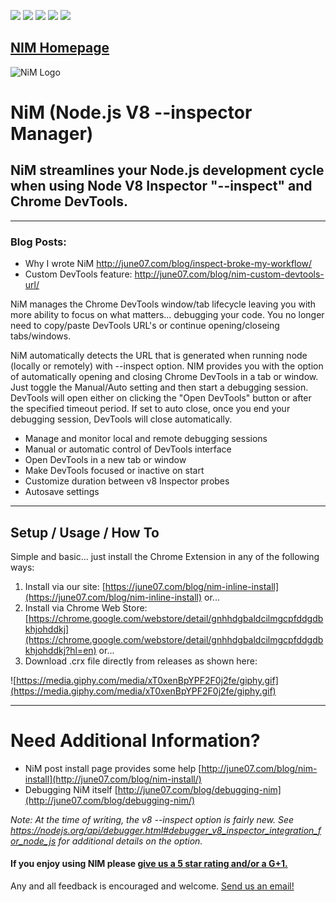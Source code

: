 ![](https://img.shields.io/chrome-web-store/v/gnhhdgbaldcilmgcpfddgdbkhjohddkj.svg) ![](https://img.shields.io/chrome-web-store/users/gnhhdgbaldcilmgcpfddgdbkhjohddkj.svg) ![](https://img.shields.io/chrome-web-store/rating/gnhhdgbaldcilmgcpfddgdbkhjohddkj.svg) ![](https://img.shields.io/chrome-web-store/stars/gnhhdgbaldcilmgcpfddgdbkhjohddkj.svg) ![](https://img.shields.io/chrome-web-store/rating-count/gnhhdgbaldcilmgcpfddgdbkhjohddkj.svg) 

## [NIM Homepage](http://june07.com/nim)
![NiM Logo](http://june07.github.io/image/smallPromoTile.png)
# NiM (Node.js V8 --inspector Manager)
## NiM streamlines your Node.js development cycle when using Node V8 Inspector "--inspect" and Chrome DevTools.

------------------------

### Blog Posts:
* Why I wrote NiM http://june07.com/blog/inspect-broke-my-workflow/
* Custom DevTools feature: http://june07.com/blog/nim-custom-devtools-url/


NiM manages the Chrome DevTools window/tab lifecycle leaving you with more ability to focus on what matters... debugging your code.  You no longer need to copy/paste DevTools URL's or continue opening/closeing tabs/windows.

NiM automatically detects the URL that is generated when running node (locally or remotely) with --inspect option. NIM provides you with the option of automatically opening and closing Chrome DevTools in a tab or window. Just toggle the Manual/Auto setting and then start a debugging session.  DevTools will open either on clicking the "Open DevTools" button or after the specified timeout period.  If set to auto close, once you end your debugging session, DevTools will close automatically.
 
 * Manage and monitor local and remote debugging sessions
 * Manual or automatic control of DevTools interface
 * Open DevTools in a new tab or window
 * Make DevTools focused or inactive on start
 * Customize duration between v8 Inspector probes
 * Autosave settings

--------------------
## Setup / Usage / How To

Simple and basic... just install the Chrome Extension in any of the following ways:

1. Install via our site: [https://june07.com/blog/nim-inline-install](https://june07.com/blog/nim-inline-install) or...
2. Install via Chrome Web Store: [https://chrome.google.com/webstore/detail/gnhhdgbaldcilmgcpfddgdbkhjohddkj](https://chrome.google.com/webstore/detail/gnhhdgbaldcilmgcpfddgdbkhjohddkj?hl=en) or...
3. Download .crx file directly from releases as shown here:

![https://media.giphy.com/media/xT0xenBpYPF2F0j2fe/giphy.gif](https://media.giphy.com/media/xT0xenBpYPF2F0j2fe/giphy.gif)

--------------------------

# Need Additional Information?
* NiM post install page provides some help [http://june07.com/blog/nim-install](http://june07.com/blog/nim-install/)
* Debugging NiM itself [http://june07.com/blog/debugging-nim](http://june07.com/blog/debugging-nim/)

*Note: At the time of writing, the v8 --inspect option is fairly new. See https://nodejs.org/api/debugger.html#debugger_v8_inspector_integration_for_node_js for additional details on the option.*
#### If you enjoy using NIM please [give us a 5 star rating and/or a G+1.](https://chrome.google.com/webstore/detail/nim-node-inspector-manage/gnhhdgbaldcilmgcpfddgdbkhjohddkj/reviewshttps://chrome.google.com/webstore/detail/nim-node-inspector-manage/gnhhdgbaldcilmgcpfddgdbkhjohddkj/reviews)

Any and all feedback is encouraged and welcome.  [Send us an email!](mailto:667@june07.com)


